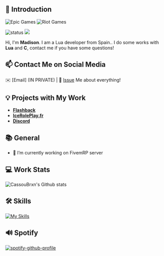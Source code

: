 ## 👋 Introduction

![Epic Games](https://img.shields.io/badge/epicgames-%23313131.svg?style=for-the-badge&logo=epicgames&logoColor=white) ![Riot Games](https://img.shields.io/badge/riotgames-D32936.svg?style=for-the-badge&logo=riotgames&logoColor=white)

![status](https://img.shields.io/badge/status-up-brightgreen) ![](https://visitor-badge.glitch.me/badge?page_id=github.com/CassouBrxn)

Hi, I'm **Madison**. I am a Lua developer from Spain..
I do some works with **Lua** and **C**, contact me if you have some questions!

## 📫 Contact Me on Social Media

✉️ [Email] (IN PRIVATE) | 💬 [Issue](https://github.com/CassouBrxn/just-readme/issues/me) Me about everything!



## 💡 Projects with My Work

- [**Flashback**](https://x.com/flashbackfr)
- [**IceRolePlay.fr**](https://iceroleplay.fr/)
- [**Discord**](https://discord.gg/iceDev)

## 📚 General

- 🔭 I’m currently working on FivemRP server
 
## 💻 Work Stats

![CassouBrxn's Github stats](https://github-readme-stats.vercel.app/api?username=CassouBrxn&show_icons=true)

## 🛠️ Skills

[![My Skills](https://skillicons.dev/icons?i=lua,html,css,c)](https://skillicons.dev)

## 🔊 Spotify

[![spotify-github-profile](https://spotify-github-profile.kittinanx.com/api/view?uid=31asu4rfbgoj5fvm7r2mxtepbng4&cover_image=true&theme=novatorem&show_offline=false&background_color=121212&interchange=false&bar_color=7e14ff&bar_color_cover=true)](https://github.com/kittinan/spotify-github-profile)
